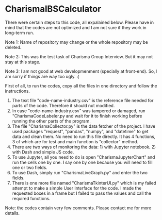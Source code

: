 # CharismaIBSCalculator

There were certain steps to this code, all expalained below. Please have in mind that the codes are not optimized and I am not sure if they work in long-term run.

Note 1: Name of repository may change or the whole repository may be deleted.

Note 2: This was the test task of Charisma Group Interview. But it may not stay at this stage.

Note 3: I am not good at web developmenment (specially at front-end). So, I am sorry if things are way too ugly. :)

First of all, to run the codes, copy all the files in one directory and follow the instructions.
1. The text file "code-name-industry.csv" is the reference file needed for parts of the code. Therefore it should not modified.
2. In case "code-name-industry.csv" was tampered or damaged, run "CharismaCodeLabeler.py and wait for it to finish working before running the other parts of the program.
3. The file "CharismaCollector.py" is the data fetcher of the project. I have used packages "request", "pandas", "numpy", and "datetime" to get data and clean them. No need to run this file directly. It has 4 functions, 3 of which are for test and main function is "collector" method.
4. There are two ways of monitoring the data: 1) with Jupyter notebook. 2) with Dash and simple JS code.
5. To use Jupyter, all you need to do is open "CharismaJupyterChart" and run the cells one by one. I say one by one because you will need to fill one or two fields.
6. To use Dash, simply run "CharismaLiveGraph.py" and enter the two fields.
7. There is one more file named "CharismaTkinterUI.py" which is my failed attempt to make a simple User Interface for the code. I made the requested boxes in a frame but I failed to pass the values and call the required functions.

Note: the codes contain very few comments. Please contact me for more details.
